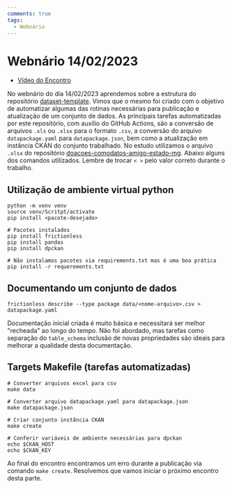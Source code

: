 ```yaml
---
comments: true
tags:
  - Webnário
---
```


# Webnário 14/02/2023

- [Vídeo do Encontro](https://youtu.be/jVv1MlfvOxg)

No webnário do dia 14/02/2023 aprendemos sobre a estrutura do repositório [dataset-template](https://github.com/transparencia-mg/dataset-template).
Vimos que o mesmo foi criado com o objetivo de automatizar algumas das rotinas necessárias para publicação e atualização de um conjunto de dados.
As principais tarefas automatizadas por este repositório, com auxílio do GitHub Actions, são a conversão de arquivos `.xls` ou `.xlsx` para o formato `.csv`, a conversão do arquivo `datapackage.yaml` para `datapackage.json`, bem como a atualização em instância CKAN do conjunto trabalhado. 
No estudo utilizamos o arquivo `.xlsx` do repositório [doacoes-comodatos-amigo-estado-mg](https://github.com/transparencia-mg/doacoes-comodatos-amigo-estado-mg).
Abaixo alguns dos comandos utilizados. Lembre de trocar `< >` pelo valor correto durante o trabalho.

## Utilização de ambiente virtual python

```
python -m venv venv
source venv/Scritpt/activate
pip install <pacote-desejado>

# Pacotes instalados
pip install frictionless
pip install pandas
pip install dpckan

# Não instalamos pacotes via requirements.txt mas é uma boa prática
pip install -r requerements.txt
```

## Documentando um conjunto de dados

```
frictionless describe --type package data/<nome-arquivo>.csv > datapackage.yaml
```

Documentação inicial criada é muito básica e necessitará ser melhor "recheada" ao longo do tempo. 
Não foi abordado, mas tarefas como separação do `table_schema` inclusão de novas propriedades são ideais para melhorar a qualidade desta documentação.

## Targets Makefile (tarefas automatizadas)

```
# Converter arquivos excel para csv
make data

# Converter arquivo datapackage.yaml para datapackage.json
make datapackage.json

# Criar conjunto instância CKAN
make create

# Conferir variáveis de ambiente necessárias para dpckan
echo $CKAN_HOST
echo $CKAN_KEY
```

Ao final do encontro encontramos um erro durante a publicação via comando `make create`. 
Resolvemos que vamos iniciar o próximo encontro desta parte.